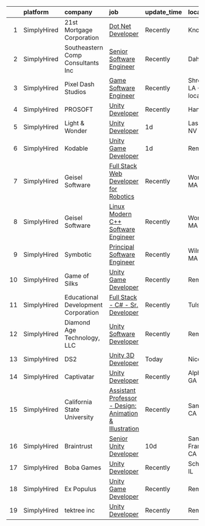 

|    | platform    | company                             | job                                                                                                                                                                | update_time   | location                    |
|---:|:------------|:------------------------------------|:-------------------------------------------------------------------------------------------------------------------------------------------------------------------|:--------------|:----------------------------|
|  1 | SimplyHired | 21st Mortgage Corporation           | [Dot Net Developer](https://www.simplyhired.com/job/EGRQAiY53TICJxtUHsDSlq-KP4RKqfRCNocZFTvPJXMjLVDjyUcOEQ?q=unity+developer)                                      | Recently      | Knoxville, TN               |
|  2 | SimplyHired | Southeastern Comp Consultants Inc   | [Senior Software Engineer](https://www.simplyhired.com/job/G70lsQZudkg-ZL_LFx9GI16oCgvfswbkLvWII_7qzsmsnb_ZpkjuWQ?q=unity+developer)                               | Recently      | Dahlgren, VA                |
|  3 | SimplyHired | Pixel Dash Studios                  | [Game Software Engineer](https://www.simplyhired.com/job/0jKZN-_ovKvzi7b_E_2Hy50ym7nJbE7PfQZjXffVshV5XSx552_LVA?q=unity+developer)                                 | Recently      | Shreveport, LA +3 locations |
|  4 | SimplyHired | PROSOFT                             | [Unity Developer](https://www.simplyhired.com/job/Xljf-GCP8qTEQQg-T8aJUv8kUB03YvCQlnqNvzdFFgfNRGJGOo3QYg?q=unity+developer)                                        | Recently      | Hanahan, SC                 |
|  5 | SimplyHired | Light & Wonder                      | [Unity Developer](https://www.simplyhired.com/job/qavyIXzkzuy0vVbSD1ReYMMu_Q2tG7VEm62I8clyQUdPgJoxktdnpw?q=unity+developer)                                        | 1d            | Las Vegas, NV               |
|  6 | SimplyHired | Kodable                             | [Unity Game Developer](https://www.simplyhired.com/job/DBKjlkNuxfxWHpAOjZuQiLFsvCguxladBNdcs66MAHSFXs_tcFtQPw?q=unity+developer)                                   | 1d            | Remote                      |
|  7 | SimplyHired | Geisel Software                     | [Full Stack Web Developer for Robotics](https://www.simplyhired.com/job/04XlUEomIi65Co7yPzSU_YWhwfp9LrKh5i4JMiDAx9VkyAp0l4t94Q?q=unity+developer)                  | Recently      | Worcester, MA               |
|  8 | SimplyHired | Geisel Software                     | [Linux Modern C++ Software Engineer](https://www.simplyhired.com/job/l9cmsFPGCJQB5nfieQ6vqOKxiYGYGFhb4nl84O4EWH-uPQAoa811Cw?q=unity+developer)                     | Recently      | Worcester, MA               |
|  9 | SimplyHired | Symbotic                            | [Principal Software Engineer](https://www.simplyhired.com/job/3OL6e5uJ1ku0wWxv7SbjZR0ERzEnHnr7b32Gve_ARSmGcvb2uMtZWw?q=unity+developer)                            | Recently      | Wilmington, MA              |
| 10 | SimplyHired | Game of Silks                       | [Unity Game Developer](https://www.simplyhired.com/job/9POIV3CFee0K02bCFcjkyowYcj7P7_NR3sXK8LQDdFMWIrHBczDvIw?q=unity+developer)                                   | Recently      | Remote                      |
| 11 | SimplyHired | Educational Development Corporation | [Full Stack - C# - Sr. Developer](https://www.simplyhired.com/job/DbaG0g_Oz7cUH6iUJxPjubmX1rCeTezHoTcMgL0p4B2Gxhz4vdl0MQ?q=unity+developer)                        | Recently      | Tulsa, OK                   |
| 12 | SimplyHired | Diamond Age Technology, LLC         | [Unity Software Developer](https://www.simplyhired.com/job/ZP-94FoUpNbHUG7H6U9CK5_J5OjXkHCdJqcfZLB9HnSvgrNN_gBMtQ?q=unity+developer)                               | Recently      | Remote                      |
| 13 | SimplyHired | DS2                                 | [Unity 3D Developer](https://www.simplyhired.com/job/xWP3NpkGaDVf_wB4re3rhhpkVBImTaY2TKxcfvPcBx8FIJ8YQ7c4yg?q=unity+developer)                                     | Today         | Niceville, FL               |
| 14 | SimplyHired | Captivatar                          | [Unity Developer](https://www.simplyhired.com/job/UiFi5C78mkHzBJ38Gxkkly2KpPO8O8mdun31-yHoKq-Ckzzp2HHmLg?q=unity+developer)                                        | Recently      | Alpharetta, GA              |
| 15 | SimplyHired | California State University         | [Assistant Professor - Design: Animation & Illustration](https://www.simplyhired.com/job/IC10TrVen-ZiLzJl3--AhnhtylX9qgU0_PfrMmdq3JVFHylPMxNG9A?q=unity+developer) | Recently      | San Jose, CA                |
| 16 | SimplyHired | Braintrust                          | [Senior Unity Developer](https://www.simplyhired.com/job/SeCCz32ruJNvJHQj-nivRGRwnD7DXhCTH2xq-RcN_AY90pjDikYW6A?q=unity+developer)                                 | 10d           | San Francisco, CA           |
| 17 | SimplyHired | Boba Games                          | [Unity Developer](https://www.simplyhired.com/job/2Ksr-vYemOiPxyV6NP21dgUhB8wRHGoUQJWl1pqvIB76GUwYWBx1zA?q=unity+developer)                                        | Recently      | Schaumburg, IL              |
| 18 | SimplyHired | Ex Populus                          | [Unity Game Developer](https://www.simplyhired.com/job/kixPF0Chv28ZsqivZGEdGm-8dLSw06Fi2pxSrWO6vE3z37Vvt7pKyQ?q=unity+developer)                                   | Recently      | Remote                      |
| 19 | SimplyHired | tektree inc                         | [Unity Developer](https://www.simplyhired.com/job/ooVGUC458663kvWm9jB-IroOp8z_7mBXEEhHfeTgVg26hhnWyu1vXg?q=unity+developer)                                        | Recently      | Remote                      |